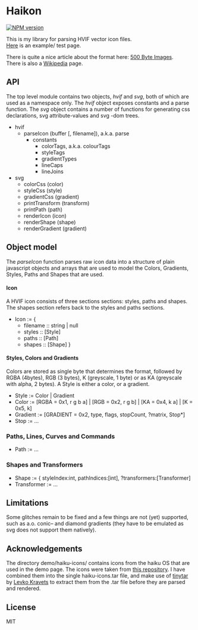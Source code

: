 Haikon
======

[![NPM version][npm-image]][npm-url]

[npm-image]: https://img.shields.io/npm/v/haikon-js.svg
[npm-url]: https://npmjs.org/package/haikon-js


This is my library for parsing HVIF vector icon files.  
[Here][1] is an example/ test page. 

There is quite a nice article about the format here: [500 Byte Images][2].  
There is also a [Wikipedia][3] page.

[1]: https://alwinb.github.io/haikon-js/
[2]: http://blog.leahhanson.us/post/recursecenter2016/haiku_icons.html
[3]: https://en.wikipedia.org/wiki/Haiku_Vector_Icon_Format


API
---

The top level module contains two objects, _hvif_ and _svg_, both of which are used as a namespace only. 
The _hvif_ object exposes constants and a parse function. The _svg_ object contains a number of functions for generating css declarations, svg attribute-values and svg -dom trees. 

- hvif
  - parseIcon (buffer [, filename]), a.k.a. parse
    - constants
      - colorTags, a.k.a. colourTags
      - styleTags
      - gradientTypes
      - lineCaps
      - lineJoins
- svg
  - colorCss (color)
  - styleCss (style)
  - gradientCss (gradient)
  - printTransform (transform)
  - printPath (path)
  - renderIcon (icon)
  - renderShape (shape)
  - renderGradient (gradient)


Object model
------------

The _parseIcon_ function parses raw icon data into a structure of plain javascript objects and arrays that are used to model the Colors, Gradients, Styles, Paths and Shapes that are used.

#### Icon

A HVIF icon consists of three sections sections: styles, paths and shapes. 
The shapes section refers back to the styles and paths sections. 

- Icon := {
  - filename :: string | null
  - styles :: [Style]
  - paths :: [Path]
  - shapes :: [Shape] }

#### Styles, Colors and Gradients

Colors are stored as single byte that determines the format,
followed by RGBA (4bytes), RGB (3 bytes), K (greyscale, 1 byte) or
as KA (greyscale with alpha, 2 bytes). A Style is either a color, or a gradient. 

- Style := Color | Gradient
- Color := [RGBA = 0x1, r g b a] | [RGB = 0x2, r g b] | [KA = 0x4, k a] | [K = 0x5, k]
- Gradient := [GRADIENT = 0x2, type, flags, stopCount, ?matrix, Stop*]
- Stop := …

### Paths, Lines, Curves and Commands

- Path := …

### Shapes and Transformers

- Shape := { styleIndex:int, pathIndices:[int], ?transformers:[Transformer]
- Transformer := …


Limitations
-----------

Some glitches remain to be fixed and a few things are not (yet) supported, such as a.o. conic– and diamond gradients (they have to be emulated as svg does not support them natively). 


Acknowledgements
----------------

The directory demo/haiku-icons/ contains icons from the haiku OS that are used in the demo page. The icons were taken from [this repository][4]. 
I have combined them into the single haiku-icons.tar file, and make use of [tinytar][5] by [Levko Kravets][6] to extract them from the .tar file before they are parsed and rendered.

[4]: https://github.com/darealshinji/haiku-icons
[5]: https://github.com/kravets-levko/tinytar
[6]: https://github.com/kravets-levko


License
-------

MIT
